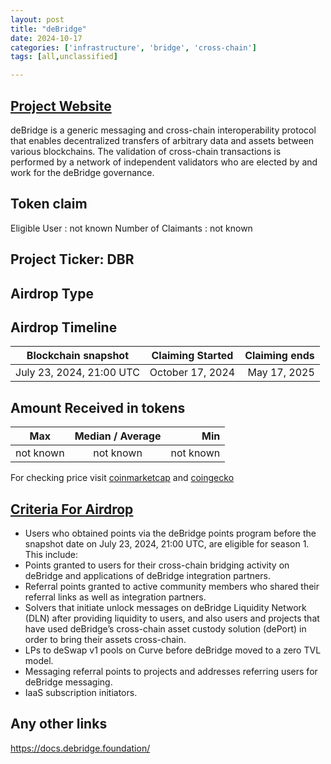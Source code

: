 ```yaml
---
layout: post
title: "deBridge"
date: 2024-10-17
categories: ['infrastructure', 'bridge', 'cross-chain']
tags: [all,unclassified]

---
```





## [Project Website](https://debridge.foundation/checker)

deBridge is a generic messaging and cross-chain interoperability protocol that enables decentralized transfers of arbitrary data and assets between various blockchains. The validation of cross-chain transactions is performed by a network of independent validators who are elected by and work for the deBridge governance.

## Token claim

Eligible User : not known
Number of Claimants : not known

## Project Ticker: DBR

## Airdrop Type

## Airdrop Timeline

| Blockchain snapshot     | Claiming Started           | Claiming ends    |
| ----------------------- |:--------------------------:| ----------------:|
|     July 23, 2024, 21:00 UTC         |       October 17, 2024        |  May 17, 2025    |

## Amount Received in tokens

| Max        |    Median / Average  |       Min    |
| ---------- |:--------------------:| ------------:|
| not known  |     not known        |  not known   |

For checking price visit [coinmarketcap](https://coinmarketcap.com/currencies/) and [coingecko](https://www.coingecko.com/en/coins/)

## [Criteria For Airdrop](link)
- Users who obtained points via the deBridge points program before the snapshot date on July 23, 2024, 21:00 UTC, are eligible for season 1. This include: 
- Points granted to users for their cross-chain bridging activity on deBridge and applications of deBridge integration partners.
- Referral points granted to active community members who shared their referral links as well as integration partners.
- Solvers that initiate unlock messages on deBridge Liquidity Network (DLN) after providing liquidity to users, and also users and projects that have used deBridge’s cross-chain asset custody solution (dePort) in order to bring their assets cross-chain.
- LPs to deSwap v1 pools on Curve before deBridge moved to a zero TVL model.
- Messaging referral points to projects and addresses referring users for deBridge messaging.
- IaaS subscription initiators.

## Any other links
https://docs.debridge.foundation/
